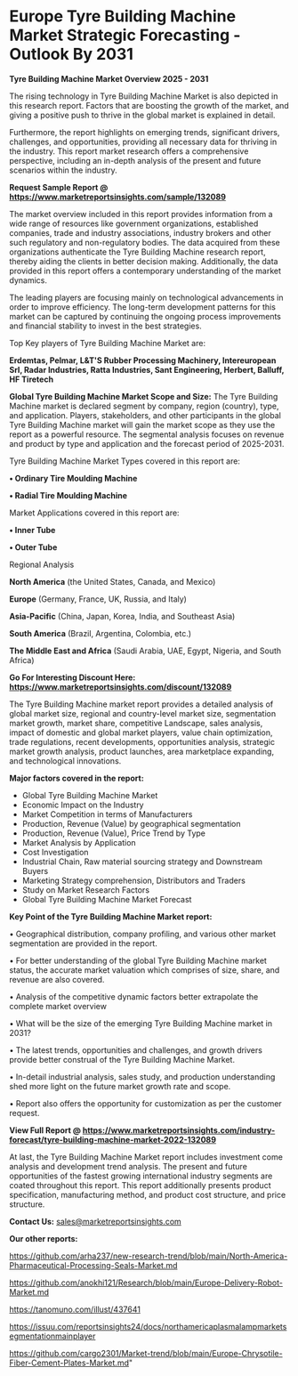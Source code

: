  # Europe Tyre Building Machine Market Strategic Forecasting - Outlook By 2031

<Strong> Tyre Building Machine Market Overview 2025 - 2031</strong>

The rising technology in Tyre Building Machine Market is also depicted in this research report. Factors that are boosting the growth of the market, and giving a positive push to thrive in the global market is explained in detail.

Furthermore, the report highlights on emerging trends, significant drivers, challenges, and opportunities, providing all necessary data for thriving in the industry. This report market research offers a comprehensive perspective, including an in-depth analysis of the present and future scenarios within the industry.

<strong>Request Sample Report @ <a href=https://www.marketreportsinsights.com/sample/132089>https://www.marketreportsinsights.com/sample/132089</a></strong>

The market overview included in this report provides information from a wide range of resources like government organizations, established companies, trade and industry associations, industry brokers and other such regulatory and non-regulatory bodies. The data acquired from these organizations authenticate the Tyre Building Machine research report, thereby aiding the clients in better decision making. Additionally, the data provided in this report offers a contemporary understanding of the market dynamics.

The leading players are focusing mainly on technological advancements in order to improve efficiency. The long-term development patterns for this market can be captured by continuing the ongoing process improvements and financial stability to invest in the best strategies.

Top Key players of Tyre Building Machine Market are:

<strong>Erdemtas, Pelmar, L&T'S Rubber Processing Machinery, Intereuropean Srl, Radar Industries, Ratta Industries, Sant Engineering, Herbert, Balluff, HF Tiretech</strong>

<strong><b>Global Tyre Building Machine Market Scope and Size:</b></strong>
The Tyre Building Machine market is declared segment by company, region (country), type, and application. Players, stakeholders, and other participants in the global Tyre Building Machine market will gain the market scope as they use the report as a powerful resource. The segmental analysis focuses on revenue and product by type and application and the forecast period of 2025-2031.

Tyre Building Machine Market Types covered in this report are:

<strong>• Ordinary Tire Moulding Machine

• Radial Tire Moulding Machine</strong>

Market Applications covered in this report are:

<strong>• Inner Tube

• Outer Tube</strong> 

Regional Analysis

<strong>North America</strong> (the United States, Canada, and Mexico)

<strong>Europe</strong> (Germany, France, UK, Russia, and Italy)

<strong>Asia-Pacific</strong> (China, Japan, Korea, India, and Southeast Asia)

<strong>South America</strong> (Brazil, Argentina, Colombia, etc.)

<strong>The Middle East and Africa</strong> (Saudi Arabia, UAE, Egypt, Nigeria, and South Africa)

<strong>Go For Interesting Discount Here: <a href=https://www.marketreportsinsights.com/discount/132089>https://www.marketreportsinsights.com/discount/132089</a></strong>

The Tyre Building Machine market report provides a detailed analysis of global market size, regional and country-level market size, segmentation market growth, market share, competitive Landscape, sales analysis, impact of domestic and global market players, value chain optimization, trade regulations, recent developments, opportunities analysis, strategic market growth analysis, product launches, area marketplace expanding, and technological innovations.

<strong><b>Major factors covered in the report:</b></strong>
<ul>
  <li>Global Tyre Building Machine Market </li>
  <li>Economic Impact on the Industry</li>
  <li>Market Competition in terms of Manufacturers</li>
  <li>Production, Revenue (Value) by geographical segmentation</li>
  <li>Production, Revenue (Value), Price Trend by Type</li>
  <li>Market Analysis by Application</li>
  <li>Cost Investigation</li>
  <li>Industrial Chain, Raw material sourcing strategy and Downstream Buyers</li>
  <li>Marketing Strategy comprehension, Distributors and Traders</li>
  <li>Study on Market Research Factors</li>
  <li>Global Tyre Building Machine Market Forecast</li>
</ul>

<strong><b>Key Point of the Tyre Building Machine Market report:</b></strong>

• Geographical distribution, company profiling, and various other market segmentation are provided in the report.

• For better understanding of the global Tyre Building Machine market status, the accurate market valuation which comprises of size, share, and revenue are also covered.

• Analysis of the competitive dynamic factors better extrapolate the complete market overview

• What will be the size of the emerging Tyre Building Machine market in 2031?

• The latest trends, opportunities and challenges, and growth drivers provide better construal of the Tyre Building Machine Market.

• In-detail industrial analysis, sales study, and production understanding shed more light on the future market growth rate and scope.

• Report also offers the opportunity for customization as per the customer request.

<strong><b>View Full Report @ <a href=https://www.marketreportsinsights.com/industry-forecast/tyre-building-machine-market-2022-132089>https://www.marketreportsinsights.com/industry-forecast/tyre-building-machine-market-2022-132089</a></b></strong>


At last, the Tyre Building Machine Market report includes investment come analysis and development trend analysis. The present and future opportunities of the fastest growing international industry segments are coated throughout this report. This report additionally presents product specification, manufacturing method, and product cost structure, and price structure.

<strong>Contact Us:</strong>
sales@marketreportsinsights.com

<strong>Our other reports:</strong>

<a href=https://github.com/arha237/new-research-trend/blob/main/North-America-Pharmaceutical-Processing-Seals-Market.md>https://github.com/arha237/new-research-trend/blob/main/North-America-Pharmaceutical-Processing-Seals-Market.md</a>

<a href=https://github.com/anokhi121/Research/blob/main/Europe-Delivery-Robot-Market.md>https://github.com/anokhi121/Research/blob/main/Europe-Delivery-Robot-Market.md</a>

<a href=https://tanomuno.com/illust/437641>https://tanomuno.com/illust/437641</a>

<a href=https://issuu.com/reportsinsights24/docs/northamericaplasmalampmarketsegmentationmainplayer>https://issuu.com/reportsinsights24/docs/northamericaplasmalampmarketsegmentationmainplayer</a>

<a href=https://github.com/cargo2301/Market-trend/blob/main/Europe-Chrysotile-Fiber-Cement-Plates-Market.md>https://github.com/cargo2301/Market-trend/blob/main/Europe-Chrysotile-Fiber-Cement-Plates-Market.md</a>"
